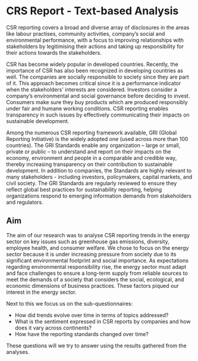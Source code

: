 # CRS Report - Text-based Analysis
CSR reporting covers a broad and diverse array of disclosures in the areas like labour practises, community activities, company’s social and environmental performance, with a focus to improving relationships with stakeholders by legitimising their actions and taking up responsibility for their actions towards the stakeholders.

CSR has become widely popular in developed countries. Recently, the importance of CSR has also been recognized in developing countries as well. The companies are socially responsible to society since they are part of it.  This approach becomes critical since it is a performance indicator when the stakeholders' interests are considered. Investors consider a company’s environmental and social governance before deciding to invest. Consumers make sure they buy products which are produced responsibly under fair and humane working conditions. CSR reporting enables transparency in such issues by effectively communicating their impacts on sustainable development.   

Among the numerous CSR reporting framework available, GRI (Global Reporting Initiative) is the widely adopted one (used across more than 100 countries). The GRI Standards enable any organization – large or small, private or public – to understand and report on their impacts on the economy, environment and people in a comparable and credible way, thereby increasing transparency on their contribution to sustainable development. In addition to companies, the Standards are highly relevant to many stakeholders - including investors, policymakers, capital markets, and civil society. The GRI Standards are regularly reviewed to ensure they reflect global best practices for sustainability reporting, helping organizations respond to emerging information demands from stakeholders and regulators. 

## Aim 
The aim of our research was to analyse CSR reporting trends in the energy sector on key issues such as greenhouse gas emissions, diversity, employee health, and consumer welfare. We chose to focus on the energy sector because it is under increasing pressure from society due to its significant environmental footprint and social importance. As expectations regarding environmental responsibility rise, the energy sector must adapt and face challenges to ensure a long-term supply from reliable sources to meet the demands of a society that considers the social, ecological, and economic dimensions of business practices. These factors piqued our interest in the energy sector. 

Next to this we focus us on the sub-questionnaires: 
 - How did trends evolve over time in terms of topics addressed? 
 - What is the sentiment expressed in CSR reports by companies and how does it vary across continents? 
 - How have the reporting standards changed over time? 

These questions will we try to answer using the results gathered from the analyses. 
